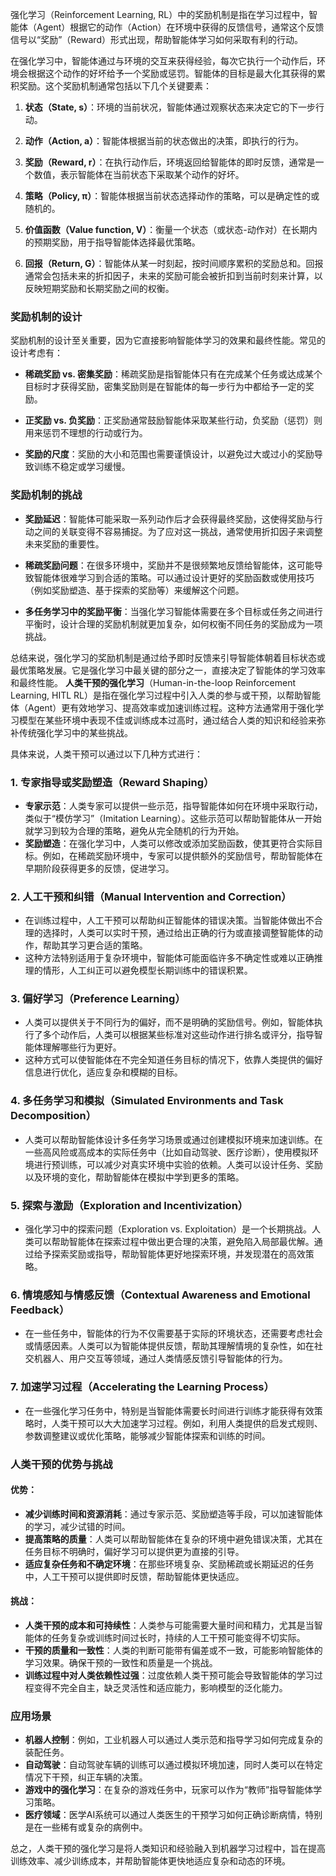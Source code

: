 强化学习（Reinforcement Learning, RL）中的奖励机制是指在学习过程中，智能体（Agent）根据它的动作（Action）在环境中获得的反馈信号，通常这个反馈信号以“奖励”（Reward）形式出现，帮助智能体学习如何采取有利的行动。

在强化学习中，智能体通过与环境的交互来获得经验，每次它执行一个动作后，环境会根据这个动作的好坏给予一个奖励或惩罚。智能体的目标是最大化其获得的累积奖励。这个奖励机制通常包括以下几个关键要素：

1. **状态（State, s）**：环境的当前状况，智能体通过观察状态来决定它的下一步行动。
   
2. **动作（Action, a）**：智能体根据当前的状态做出的决策，即执行的行为。

3. **奖励（Reward, r）**：在执行动作后，环境返回给智能体的即时反馈，通常是一个数值，表示智能体在当前状态下采取某个动作的好坏。

4. **策略（Policy, π）**：智能体根据当前状态选择动作的策略，可以是确定性的或随机的。

5. **价值函数（Value function, V）**：衡量一个状态（或状态-动作对）在长期内的预期奖励，用于指导智能体选择最优策略。

6. **回报（Return, G）**：智能体从某一时刻起，按时间顺序累积的奖励总和。回报通常会包括未来的折扣因子，未来的奖励可能会被折扣到当前时刻来计算，以反映短期奖励和长期奖励之间的权衡。

### 奖励机制的设计

奖励机制的设计至关重要，因为它直接影响智能体学习的效果和最终性能。常见的设计考虑有：

- **稀疏奖励 vs. 密集奖励**：稀疏奖励是指智能体只有在完成某个任务或达成某个目标时才获得奖励，密集奖励则是在智能体的每一步行为中都给予一定的奖励。
  
- **正奖励 vs. 负奖励**：正奖励通常鼓励智能体采取某些行动，负奖励（惩罚）则用来惩罚不理想的行动或行为。

- **奖励的尺度**：奖励的大小和范围也需要谨慎设计，以避免过大或过小的奖励导致训练不稳定或学习缓慢。

### 奖励机制的挑战

- **奖励延迟**：智能体可能采取一系列动作后才会获得最终奖励，这使得奖励与行动之间的关联变得不容易捕捉。为了应对这一挑战，通常使用折扣因子来调整未来奖励的重要性。
  
- **稀疏奖励问题**：在很多环境中，奖励并不是很频繁地反馈给智能体，这可能导致智能体很难学习到合适的策略。可以通过设计更好的奖励函数或使用技巧（例如奖励塑造、基于探索的奖励等）来缓解这个问题。

- **多任务学习中的奖励平衡**：当强化学习智能体需要在多个目标或任务之间进行平衡时，设计合理的奖励机制就更加复杂，如何权衡不同任务的奖励成为一项挑战。

总结来说，强化学习的奖励机制是通过给予即时反馈来引导智能体朝着目标状态或最优策略发展。它是强化学习中最关键的部分之一，直接决定了智能体的学习效率和最终性能。
**人类干预的强化学习**（Human-in-the-loop Reinforcement Learning, HITL RL）是指在强化学习过程中引入人类的参与或干预，以帮助智能体（Agent）更有效地学习、提高效率或加速训练过程。这种方法通常用于强化学习模型在某些环境中表现不佳或训练成本过高时，通过结合人类的知识和经验来弥补传统强化学习中的某些挑战。

具体来说，人类干预可以通过以下几种方式进行：

### 1. **专家指导或奖励塑造（Reward Shaping）**
   - **专家示范**：人类专家可以提供一些示范，指导智能体如何在环境中采取行动，类似于“模仿学习”（Imitation Learning）。这些示范可以帮助智能体从一开始就学习到较为合理的策略，避免从完全随机的行为开始。
   - **奖励塑造**：在强化学习中，人类可以修改或添加奖励函数，使其更符合实际目标。例如，在稀疏奖励环境中，专家可以提供额外的奖励信号，帮助智能体在早期阶段获得更多的反馈，促进学习。

### 2. **人工干预和纠错（Manual Intervention and Correction）**
   - 在训练过程中，人工干预可以帮助纠正智能体的错误决策。当智能体做出不合理的选择时，人类可以实时干预，通过给出正确的行为或直接调整智能体的动作，帮助其学习更合适的策略。
   - 这种方法特别适用于复杂环境中，智能体可能面临许多不确定性或难以正确推理的情形，人工纠正可以避免模型长期训练中的错误积累。

### 3. **偏好学习（Preference Learning）**
   - 人类可以提供关于不同行为的偏好，而不是明确的奖励信号。例如，智能体执行了多个动作后，人类可以根据某些标准对这些动作进行排名或评分，指导智能体理解哪些行为更好。
   - 这种方式可以使智能体在不完全知道任务目标的情况下，依靠人类提供的偏好信息进行优化，适应复杂和模糊的目标。

### 4. **多任务学习和模拟（Simulated Environments and Task Decomposition）**
   - 人类可以帮助智能体设计多任务学习场景或通过创建模拟环境来加速训练。在一些高风险或高成本的实际任务中（比如自动驾驶、医疗诊断），使用模拟环境进行预训练，可以减少对真实环境中实验的依赖。人类可以设计任务、奖励以及环境的变化，帮助智能体在模拟中学到更多的策略。

### 5. **探索与激励（Exploration and Incentivization）**
   - 强化学习中的探索问题（Exploration vs. Exploitation）是一个长期挑战。人类可以帮助智能体在探索过程中做出更合理的决策，避免陷入局部最优解。通过给予探索奖励或指导，帮助智能体更好地探索环境，并发现潜在的高效策略。

### 6. **情境感知与情感反馈（Contextual Awareness and Emotional Feedback）**
   - 在一些任务中，智能体的行为不仅需要基于实际的环境状态，还需要考虑社会或情感因素。人类可以为智能体提供反馈，帮助其理解情境的复杂性，如在社交机器人、用户交互等领域，通过人类情感反馈引导智能体的行为。

### 7. **加速学习过程（Accelerating the Learning Process）**
   - 在一些强化学习任务中，特别是当智能体需要长时间进行训练才能获得有效策略时，人类干预可以大大加速学习过程。例如，利用人类提供的启发式规则、参数调整建议或优化策略，能够减少智能体探索和训练的时间。

### 人类干预的优势与挑战

#### 优势：
- **减少训练时间和资源消耗**：通过专家示范、奖励塑造等手段，可以加速智能体的学习，减少试错的时间。
- **提高策略的质量**：人类可以帮助智能体在复杂的环境中避免错误决策，尤其在任务目标不明确时，偏好学习可以提供更为直接的引导。
- **适应复杂任务和不确定环境**：在那些环境复杂、奖励稀疏或长期延迟的任务中，人工干预可以提供即时反馈，帮助智能体更快适应。

#### 挑战：
- **人类干预的成本和可持续性**：人类参与可能需要大量时间和精力，尤其是当智能体的任务复杂或训练时间过长时，持续的人工干预可能变得不切实际。
- **干预的质量和一致性**：人类的判断可能带有偏差或不一致，可能影响智能体的学习效果。确保干预的一致性和质量是一个挑战。
- **训练过程中对人类依赖性过强**：过度依赖人类干预可能会导致智能体的学习过程变得不完全自主，缺乏灵活性和适应能力，影响模型的泛化能力。

### 应用场景
- **机器人控制**：例如，工业机器人可以通过人类示范和指导学习如何完成复杂的装配任务。
- **自动驾驶**：自动驾驶车辆的训练可以通过模拟环境加速，同时人类可以在特定情况下干预，纠正车辆的决策。
- **游戏中的强化学习**：在复杂的游戏任务中，玩家可以作为“教师”指导智能体学习策略。
- **医疗领域**：医学AI系统可以通过人类医生的干预学习如何正确诊断病情，特别是在一些稀有或复杂的病例中。

总之，人类干预的强化学习是将人类知识和经验融入到机器学习过程中，旨在提高训练效率、减少训练成本，并帮助智能体更快地适应复杂和动态的环境。